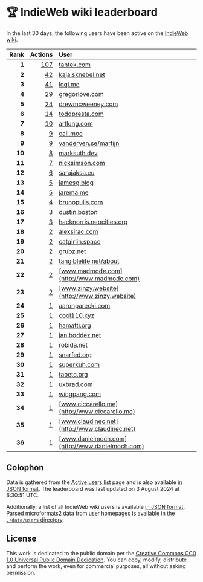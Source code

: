 # 🏆 IndieWeb wiki leaderboard

In the last 30 days, the following users have been active on the [IndieWeb wiki](https://indieweb.org).

| Rank | Actions | User |
|-----:|--------:|:-----|
| **1** | [107](https://indieweb.org/Special:Contributions/Tantek.com) | [tantek.com](http://tantek.com) |
| **2** | [42](https://indieweb.org/Special:Contributions/Kaja.sknebel.net) | [kaja.sknebel.net](http://kaja.sknebel.net) |
| **3** | [41](https://indieweb.org/Special:Contributions/Loqi.me) | [loqi.me](http://loqi.me) |
| **4** | [29](https://indieweb.org/Special:Contributions/Gregorlove.com) | [gregorlove.com](http://gregorlove.com) |
| **5** | [24](https://indieweb.org/Special:Contributions/Drewmcweeney.com) | [drewmcweeney.com](http://drewmcweeney.com) |
| **6** | [14](https://indieweb.org/Special:Contributions/Toddpresta.com) | [toddpresta.com](http://toddpresta.com) |
| **7** | [10](https://indieweb.org/Special:Contributions/Artlung.com) | [artlung.com](http://artlung.com) |
| **8** | [9](https://indieweb.org/Special:Contributions/Cali.moe) | [cali.moe](http://cali.moe) |
| **9** | [9](https://indieweb.org/Special:Contributions/Vanderven.se_martijn) | [vanderven.se/martijn](http://vanderven.se/martijn) |
| **10** | [8](https://indieweb.org/Special:Contributions/Marksuth.dev) | [marksuth.dev](http://marksuth.dev) |
| **11** | [7](https://indieweb.org/Special:Contributions/Nicksimson.com) | [nicksimson.com](http://nicksimson.com) |
| **12** | [6](https://indieweb.org/Special:Contributions/Sarajaksa.eu) | [sarajaksa.eu](http://sarajaksa.eu) |
| **13** | [5](https://indieweb.org/Special:Contributions/Jamesg.blog) | [jamesg.blog](http://jamesg.blog) |
| **14** | [5](https://indieweb.org/Special:Contributions/Jarema.me) | [jarema.me](http://jarema.me) |
| **15** | [4](https://indieweb.org/Special:Contributions/Brunopulis.com) | [brunopulis.com](http://brunopulis.com) |
| **16** | [3](https://indieweb.org/Special:Contributions/Dustin.boston) | [dustin.boston](http://dustin.boston) |
| **17** | [3](https://indieweb.org/Special:Contributions/Hacknorris.neocities.org) | [hacknorris.neocities.org](http://hacknorris.neocities.org) |
| **18** | [2](https://indieweb.org/Special:Contributions/Alexsirac.com) | [alexsirac.com](http://alexsirac.com) |
| **19** | [2](https://indieweb.org/Special:Contributions/Catgirlin.space) | [catgirlin.space](http://catgirlin.space) |
| **20** | [2](https://indieweb.org/Special:Contributions/Grubz.net) | [grubz.net](http://grubz.net) |
| **21** | [2](https://indieweb.org/Special:Contributions/Tangiblelife.net_about) | [tangiblelife.net/about](http://tangiblelife.net/about) |
| **22** | [2](https://indieweb.org/Special:Contributions/Www.madmode.com) | [www.madmode.com](http://www.madmode.com) |
| **23** | [2](https://indieweb.org/Special:Contributions/Www.zinzy.website) | [www.zinzy.website](http://www.zinzy.website) |
| **24** | [1](https://indieweb.org/Special:Contributions/Aaronparecki.com) | [aaronparecki.com](http://aaronparecki.com) |
| **25** | [1](https://indieweb.org/Special:Contributions/Cool110.xyz) | [cool110.xyz](http://cool110.xyz) |
| **26** | [1](https://indieweb.org/Special:Contributions/Hamatti.org) | [hamatti.org](http://hamatti.org) |
| **27** | [1](https://indieweb.org/Special:Contributions/Jan.boddez.net) | [jan.boddez.net](http://jan.boddez.net) |
| **28** | [1](https://indieweb.org/Special:Contributions/Robida.net) | [robida.net](http://robida.net) |
| **29** | [1](https://indieweb.org/Special:Contributions/Snarfed.org) | [snarfed.org](http://snarfed.org) |
| **30** | [1](https://indieweb.org/Special:Contributions/Superkuh.com) | [superkuh.com](http://superkuh.com) |
| **31** | [1](https://indieweb.org/Special:Contributions/Taoetc.org) | [taoetc.org](http://taoetc.org) |
| **32** | [1](https://indieweb.org/Special:Contributions/Uxbrad.com) | [uxbrad.com](http://uxbrad.com) |
| **33** | [1](https://indieweb.org/Special:Contributions/Wingpang.com) | [wingpang.com](http://wingpang.com) |
| **34** | [1](https://indieweb.org/Special:Contributions/Www.ciccarello.me) | [www.ciccarello.me](http://www.ciccarello.me) |
| **35** | [1](https://indieweb.org/Special:Contributions/Www.claudinec.net) | [www.claudinec.net](http://www.claudinec.net) |
| **36** | [1](https://indieweb.org/Special:Contributions/Www.danielmoch.com) | [www.danielmoch.com](http://www.danielmoch.com) |


## Colophon

Data is gathered from the [Active users list](https://indieweb.org/Special:ActiveUsers) page and is also available [in JSON format](https://github.com/jgarber623/indieweb-wiki-leaderboard/blob/main/data/leaderboard.json). The leaderboard was last updated on 3 August 2024 at 6:30:51 UTC.

Additionally, a list of all IndieWeb wiki users is available [in JSON format](https://github.com/jgarber623/indieweb-wiki-leaderboard/blob/main/data/users.json). Parsed microformats2 data from user homepages is available in [the `./data/users` directory](https://github.com/jgarber623/indieweb-wiki-leaderboard/blob/main/data/users).

## License

This work is dedicated to the public domain per the [Creative Commons CC0 1.0 Universal Public Domain Dedication](https://creativecommons.org/publicdomain/zero/1.0/). You can copy, modify, distribute and perform the work, even for commercial purposes, all without asking permission.

